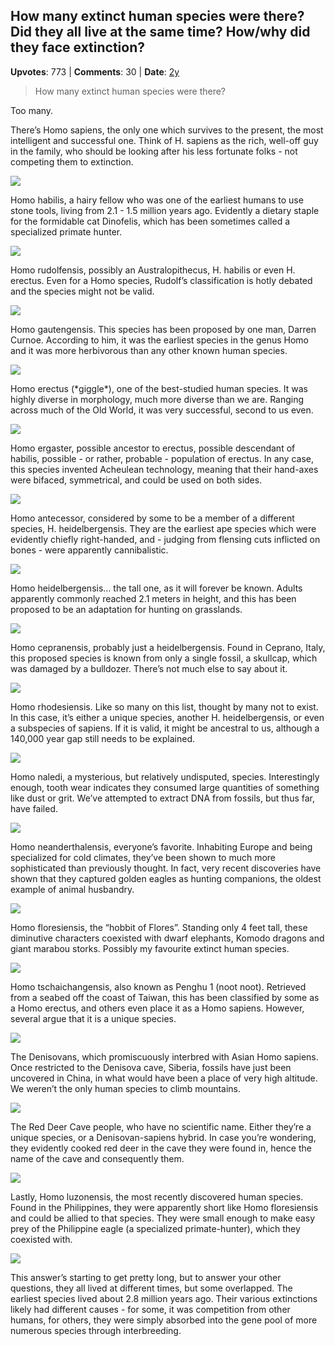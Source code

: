 ## How many extinct human species were there? Did they all live at the same time? How/why did they face extinction?
    
**Upvotes**: 773 | **Comments**: 30 | **Date**: [2y](https://www.quora.com/How-many-extinct-human-species-were-there-Did-they-all-live-at-the-same-time-How-why-did-they-face-extinction/answer/Gary-Meaney)

> How many extinct human species were there?

Too many.

There’s Homo sapiens, the only one which survives to the present, the most intelligent and successful one. Think of H. sapiens as the rich, well-off guy in the family, who should be looking after his less fortunate folks - not competing them to extinction.

![](https://qph.fs.quoracdn.net/main-qimg-38e80ab9b6393ac294d9cc58a29c2007-lq)

Homo habilis, a hairy fellow who was one of the earliest humans to use stone tools, living from 2.1 - 1.5 million years ago. Evidently a dietary staple for the formidable cat Dinofelis, which has been sometimes called a specialized primate hunter.

![](https://qph.fs.quoracdn.net/main-qimg-943baeafa378256a6b9e09b09e3b3a48-lq)

Homo rudolfensis, possibly an Australopithecus, H. habilis or even H. erectus. Even for a Homo species, Rudolf’s classification is hotly debated and the species might not be valid.

![](https://qph.fs.quoracdn.net/main-qimg-1133998ca5ce6016e535f551d965ebdc-lq)

Homo gautengensis. This species has been proposed by one man, Darren Curnoe. According to him, it was the earliest species in the genus Homo and it was more herbivorous than any other known human species.

![](https://qph.fs.quoracdn.net/main-qimg-54c00ad1a49992993c279b98f2457b47-lq)

Homo erectus (\*giggle\*), one of the best-studied human species. It was highly diverse in morphology, much more diverse than we are. Ranging across much of the Old World, it was very successful, second to us even.

![](https://qph.fs.quoracdn.net/main-qimg-7fc4f97c868058c966edbd9b2c13fda0-lq)

Homo ergaster, possible ancestor to erectus, possible descendant of habilis, possible - or rather, probable - population of erectus. In any case, this species invented Acheulean technology, meaning that their hand-axes were bifaced, symmetrical, and could be used on both sides.

![](https://qph.fs.quoracdn.net/main-qimg-91a734c7456a417d4420fb6bb2b84684-lq)

Homo antecessor, considered by some to be a member of a different species, H. heidelbergensis. They are the earliest ape species which were evidently chiefly right-handed, and - judging from flensing cuts inflicted on bones - were apparently cannibalistic.

![](https://qph.fs.quoracdn.net/main-qimg-12d039c2b1d2595d84f0ebb9ffe0d4fd-lq)

Homo heidelbergensis… the tall one, as it will forever be known. Adults apparently commonly reached 2.1 meters in height, and this has been proposed to be an adaptation for hunting on grasslands.

![](https://qph.fs.quoracdn.net/main-qimg-98427c559fa3b5a2369e1910f78f243b-lq)

Homo cepranensis, probably just a heidelbergensis. Found in Ceprano, Italy, this proposed species is known from only a single fossil, a skullcap, which was damaged by a bulldozer. There’s not much else to say about it.

![](https://qph.fs.quoracdn.net/main-qimg-3af75dc3c6858dfd16010be189acd0b2-lq)

Homo rhodesiensis. Like so many on this list, thought by many not to exist. In this case, it’s either a unique species, another H. heidelbergensis, or even a subspecies of sapiens. If it is valid, it might be ancestral to us, although a 140,000 year gap still needs to be explained.

![](https://qph.fs.quoracdn.net/main-qimg-49d27d4bee12118a42ef1def7b5f3ec0-lq)

Homo naledi, a mysterious, but relatively undisputed, species. Interestingly enough, tooth wear indicates they consumed large quantities of something like dust or grit. We’ve attempted to extract DNA from fossils, but thus far, have failed.

![](https://qph.fs.quoracdn.net/main-qimg-8300b6f878c435e11cc663de2e140fc0-lq)

Homo neanderthalensis, everyone’s favorite. Inhabiting Europe and being specialized for cold climates, they’ve been shown to much more sophisticated than previously thought. In fact, very recent discoveries have shown that they captured golden eagles as hunting companions, the oldest example of animal husbandry.

![](https://qph.fs.quoracdn.net/main-qimg-4e2fd95d7c9edb998395ff7942c381f6-lq)

Homo floresiensis, the “hobbit of Flores”. Standing only 4 feet tall, these diminutive characters coexisted with dwarf elephants, Komodo dragons and giant marabou storks. Possibly my favourite extinct human species.

![](https://qph.fs.quoracdn.net/main-qimg-5ed77027111b369b94d6e1b63eb6ee2d-pjlq)

Homo tschaichangensis, also known as Penghu 1 (noot noot). Retrieved from a seabed off the coast of Taiwan, this has been classified by some as a Homo erectus, and others even place it as a Homo sapiens. However, several argue that it is a unique species.

![](https://qph.fs.quoracdn.net/main-qimg-a445a24f6f66d66f795e5f6a4defde92-lq)

The Denisovans, which promiscuously interbred with Asian Homo sapiens. Once restricted to the Denisova cave, Siberia, fossils have just been uncovered in China, in what would have been a place of very high altitude. We weren’t the only human species to climb mountains.

![](https://qph.fs.quoracdn.net/main-qimg-80e001f17378675907c7bb68fb145a4d-pjlq)

The Red Deer Cave people, who have no scientific name. Either they’re a unique species, or a Denisovan-sapiens hybrid. In case you’re wondering, they evidently cooked red deer in the cave they were found in, hence the name of the cave and consequently them.

![](https://qph.fs.quoracdn.net/main-qimg-a523806ebeb774cf1e96e60f77caf9ed-lq)

Lastly, Homo luzonensis, the most recently discovered human species. Found in the Philippines, they were apparently short like Homo floresiensis and could be allied to that species. They were small enough to make easy prey of the Philippine eagle (a specialized primate-hunter), which they coexisted with.

![](https://qph.fs.quoracdn.net/main-qimg-138339934e108f096abb65e74396dc88-lq)

This answer’s starting to get pretty long, but to answer your other questions, they all lived at different times, but some overlapped. The earliest species lived about 2.8 million years ago. Their various extinctions likely had different causes - for some, it was competition from other humans, for others, they were simply absorbed into the gene pool of more numerous species through interbreeding.

